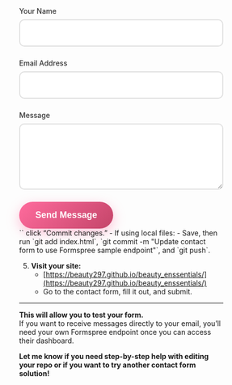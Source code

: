 <form action="https://formspree.io/f/moqkrgwp" method="POST">
    <div class="form-group">
        <label for="name">Your Name</label>
        <input type="text" id="name" name="name" required>
    </div>
    <div class="form-group">
        <label for="email">Email Address</label>
        <input type="email" id="email" name="email" required>
    </div>
    <div class="form-group">
        <label for="message">Message</label>
        <textarea id="message" name="message" rows="5" required></textarea>
    </div>
    <button type="submit" class="cta-button">Send Message</button>
</form>
`` click “Commit changes.”
   - If using local files:  
     - Save, then run `git add index.html`, `git commit -m "Update contact form to use Formspree sample endpoint"`, and `git push`.

5. **Visit your site:**  
   - [https://beauty297.github.io/beauty_enssentials/](https://beauty297.github.io/beauty_enssentials/)
   - Go to the contact form, fill it out, and submit.

---

**This will allow you to test your form.**  
If you want to receive messages directly to your email, you’ll need your own Formspree endpoint once you can access their dashboard.

**Let me know if you need step-by-step help with editing your repo or if you want to try another contact form solution!**
<html lang="en">
<head>
    <meta charset="UTF-8">
    <meta name="viewport" content="width=device-width, initial-scale=1.0">
    <title>Beauty Essentials - Premium Beauty Tools & Pet Care</title>
    <style>
        * {
            margin: 0;
            padding: 0;
            box-sizing: border-box;
        }

        body {
            font-family: 'Arial', sans-serif;
            line-height: 1.6;
            color: #333;
            background: linear-gradient(135deg, #ffeef7 0%, #f8e8ff 100%);
        }

        .container {
            max-width: 1200px;
            margin: 0 auto;
            padding: 0 20px;
        }

        /* Header */
        header {
            background: linear-gradient(135deg, #ff6b9d 0%, #c44569 100%);
            color: white;
            padding: 1rem 0;
            box-shadow: 0 4px 20px rgba(255, 107, 157, 0.3);
            position: sticky;
            top: 0;
            z-index: 100;
        }

        .header-content {
            display: flex;
            justify-content: space-between;
            align-items: center;
            flex-wrap: wrap;
        }

        .logo {
            font-size: 2rem;
            font-weight: bold;
            text-decoration: none;
            color: white;
            text-shadow: 2px 2px 4px rgba(0,0,0,0.3);
        }

        nav ul {
            list-style: none;
            display: flex;
            gap: 2rem;
        }

        nav a {
            color: white;
            text-decoration: none;
            font-weight: 500;
            transition: all 0.3s ease;
            padding: 0.5rem 1rem;
            border-radius: 25px;
        }

        nav a:hover {
            background: rgba(255,255,255,0.2);
            transform: translateY(-2px);
        }

        /* Hero Section */
        .hero {
            background: linear-gradient(135deg, #667eea 0%, #764ba2 100%);
            color: white;
            padding: 5rem 0;
            text-align: center;
            position: relative;
            overflow: hidden;
        }

        .hero::before {
            content: '';
            position: absolute;
            top: 0;
            left: 0;
            right: 0;
            bottom: 0;
            background: url('data:image/svg+xml,<svg xmlns="http://www.w3.org/2000/svg" viewBox="0 0 100 100"><circle cx="20" cy="20" r="2" fill="rgba(255,255,255,0.1)"/><circle cx="80" cy="80" r="2" fill="rgba(255,255,255,0.1)"/><circle cx="40" cy="60" r="1" fill="rgba(255,255,255,0.1)"/></svg>');
            animation: float 20s infinite linear;
        }

        @keyframes float {
            0% { transform: translateY(0) rotate(0deg); }
            100% { transform: translateY(-100px) rotate(360deg); }
        }

        .hero-content {
            position: relative;
            z-index: 2;
        }

        .hero h1 {
            font-size: 3.5rem;
            margin-bottom: 1rem;
            text-shadow: 2px 2px 4px rgba(0,0,0,0.3);
        }

        .hero p {
            font-size: 1.3rem;
            margin-bottom: 2rem;
            opacity: 0.9;
        }

        .cta-button {
            background: linear-gradient(135deg, #ff6b9d 0%, #c44569 100%);
            color: white;
            padding: 1rem 2rem;
            border: none;
            border-radius: 50px;
            font-size: 1.1rem;
            font-weight: bold;
            cursor: pointer;
            transition: all 0.3s ease;
            text-decoration: none;
            display: inline-block;
            box-shadow: 0 8px 25px rgba(255, 107, 157, 0.4);
        }

        .cta-button:hover {
            transform: translateY(-3px);
            box-shadow: 0 12px 35px rgba(255, 107, 157, 0.6);
        }

        /* Featured Products */
        .featured-products {
            padding: 5rem 0;
            background: white;
        }

        .section-title {
            text-align: center;
            font-size: 2.5rem;
            margin-bottom: 3rem;
            color: #333;
            position: relative;
        }

        .section-title::after {
            content: '';
            display: block;
            width: 100px;
            height: 4px;
            background: linear-gradient(135deg, #ff6b9d 0%, #c44569 100%);
            margin: 1rem auto;
            border-radius: 2px;
        }

        .products-grid {
            display: grid;
            grid-template-columns: repeat(auto-fit, minmax(280px, 1fr));
            gap: 2rem;
        }

        .product-card {
            background: white;
            border-radius: 20px;
            padding: 2rem;
            text-align: center;
            box-shadow: 0 10px 30px rgba(0,0,0,0.1);
            transition: all 0.3s ease;
            border: 1px solid #f0f0f0;
            position: relative;
            overflow: hidden;
        }

        .product-card::before {
            content: '';
            position: absolute;
            top: 0;
            left: -100%;
            width: 100%;
            height: 100%;
            background: linear-gradient(90deg, transparent, rgba(255,255,255,0.4), transparent);
            transition: all 0.5s ease;
        }

        .product-card:hover::before {
            left: 100%;
        }

        .product-card:hover {
            transform: translateY(-10px);
            box-shadow: 0 20px 40px rgba(0,0,0,0.15);
        }

        .product-icon {
            font-size: 3rem;
            margin-bottom: 1rem;
            display: block;
        }

        .product-card h3 {
            font-size: 1.5rem;
            margin-bottom: 1rem;
            color: #333;
        }

        .product-card p {
            color: #666;
            margin-bottom: 1.5rem;
        }

        .price {
            font-size: 1.5rem;
            font-weight: bold;
            color: #ff6b9d;
            margin-bottom: 1rem;
        }

        .buy-button {
            background: linear-gradient(135deg, #667eea 0%, #764ba2 100%);
            color: white;
            padding: 0.8rem 1.5rem;
            border: none;
            border-radius: 25px;
            cursor: pointer;
            transition: all 0.3s ease;
            font-weight: 500;
        }

        .buy-button:hover {
            transform: scale(1.05);
            box-shadow: 0 5px 15px rgba(102, 126, 234, 0.4);
        }

        /* About Section */
        .about {
            padding: 5rem 0;
            background: linear-gradient(135deg, #ffeef7 0%, #f8e8ff 100%);
        }

        .about-content {
            display: grid;
            grid-template-columns: 1fr 1fr;
            gap: 3rem;
            align-items: center;
        }

        .about-text h2 {
            font-size: 2.5rem;
            margin-bottom: 2rem;
            color: #333;
        }

        .about-text p {
            font-size: 1.1rem;
            color: #666;
            margin-bottom: 1.5rem;
        }

        .about-features {
            list-style: none;
        }

        .about-features li {
            padding: 0.5rem 0;
            color: #555;
            position: relative;
            padding-left: 2rem;
        }

        .about-features li::before {
            content: '✨';
            position: absolute;
            left: 0;
            color: #ff6b9d;
        }

        .about-image {
            background: linear-gradient(135deg, #ff6b9d 0%, #c44569 100%);
            border-radius: 20px;
            height: 400px;
            display: flex;
            align-items: center;
            justify-content: center;
            color: white;
            font-size: 4rem;
            box-shadow: 0 20px 40px rgba(255, 107, 157, 0.3);
        }

        /* Contact Section */
        .contact {
            padding: 5rem 0;
            background: white;
        }

        .contact-content {
            display: grid;
            grid-template-columns: 1fr 1fr;
            gap: 3rem;
        }

        .contact-form {
            background: #f9f9f9;
            padding: 2rem;
            border-radius: 20px;
            box-shadow: 0 10px 30px rgba(0,0,0,0.1);
        }

        .form-group {
            margin-bottom: 1.5rem;
        }

        .form-group label {
            display: block;
            margin-bottom: 0.5rem;
            color: #333;
            font-weight: 500;
        }

        .form-group input,
        .form-group textarea {
            width: 100%;
            padding: 1rem;
            border: 2px solid #e0e0e0;
            border-radius: 10px;
            font-size: 1rem;
            transition: all 0.3s ease;
        }

        .form-group input:focus,
        .form-group textarea:focus {
            outline: none;
            border-color: #ff6b9d;
            box-shadow: 0 0 0 3px rgba(255, 107, 157, 0.1);
        }

        .contact-info h3 {
            margin-bottom: 2rem;
            color: #333;
            font-size: 1.8rem;
        }

        .contact-item {
            display: flex;
            align-items: center;
            margin-bottom: 1.5rem;
            padding: 1rem;
            background: #f9f9f9;
            border-radius: 10px;
        }

        .contact-item-icon {
            font-size: 1.5rem;
            margin-right: 1rem;
            color: #ff6b9d;
        }

        /* Footer */
        footer {
            background: linear-gradient(135deg, #2c3e50 0%, #34495e 100%);
            color: white;
            text-align: center;
            padding: 3rem 0;
        }

        .footer-content {
            display: grid;
            grid-template-columns: repeat(auto-fit, minmax(250px, 1fr));
            gap: 2rem;
            margin-bottom: 2rem;
        }

        .footer-section h3 {
            margin-bottom: 1rem;
            color: #ff6b9d;
        }

        .footer-section p,
        .footer-section a {
            color: #bdc3c7;
            text-decoration: none;
            line-height: 1.8;
        }

        .footer-section a:hover {
            color: #ff6b9d;
        }

        .social-links {
            display: flex;
            justify-content: center;
            gap: 1rem;
            margin-top: 2rem;
        }

        .social-links a {
            display: inline-block;
            width: 50px;
            height: 50px;
            background: #ff6b9d;
            border-radius: 50%;
            text-align: center;
            line-height: 50px;
            color: white;
            font-size: 1.5rem;
            transition: all 0.3s ease;
        }

        .social-links a:hover {
            transform: translateY(-3px);
            background: #c44569;
        }

        /* Responsive Design */
        @media (max-width: 768px) {
            .header-content {
                flex-direction: column;
                gap: 1rem;
            }

            nav ul {
                flex-direction: column;
                gap: 1rem;
                text-align: center;
            }

            .hero h1 {
                font-size: 2.5rem;
            }

            .about-content,
            .contact-content {
                grid-template-columns: 1fr;
            }

            .products-grid {
                grid-template-columns: 1fr;
            }
        }

        /* Animations */
        @keyframes fadeInUp {
            from {
                opacity: 0;
                transform: translateY(30px);
            }
            to {
                opacity: 1;
                transform: translateY(0);
            }
        }

        .product-card {
            animation: fadeInUp 0.6s ease-out;
        }

        .product-card:nth-child(2) {
            animation-delay: 0.2s;
        }

        .product-card:nth-child(3) {
            animation-delay: 0.4s;
        }
    </style>
</head>
<body>
    <header>
        <div class="container">
            <div class="header-content">
                <a href="#" class="logo">✨ Beauty Essentials</a>
                <nav>
                    <ul>
                        <li><a href="#home">Home</a></li>
                        <li><a href="#products">Products</a></li>
                        <li><a href="#about">About</a></li>
                        <li><a href="#contact">Contact</a></li>
                    </ul>
                </nav>
            </div>
        </div>
    </header>

    <section id="home" class="hero">
        <div class="container">
            <div class="hero-content">
                <h1>Premium Beauty Tools & Pet Care</h1>
                <p>Professional beauty devices and pet care essentials for modern lifestyle</p>
                <a href="#products" class="cta-button">Shop Now</a>
            </div>
        </div>
    </section>

    <section id="products" class="featured-products">
        <div class="container">
            <h2 class="section-title">Featured Products</h2>
            <div class="products-grid">
                <div class="product-card">
                    <span class="product-icon">🖤</span>
                    <h3>Black Head Remover</h3>
                    <p>Professional electric blackhead remover with multiple suction levels for deep pore cleaning.</p>
                    <div class="price">$45.99</div>
                    <button class="buy-button">Add to Cart</button>
                </div>
                <div class="product-card">
                    <span class="product-icon">✂️</span>
                    <h3>Rechargeable Eyebrow Trimmer</h3>
                    <p>Precision eyebrow trimmer with LED light and multiple attachments for perfect brow shaping.</p>
                    <div class="price">$29.99</div>
                    <button class="buy-button">Add to Cart</button>
                </div>
                <div class="product-card">
                    <span class="product-icon">🧽</span>
                    <h3>Electric Silicone Facial Brush</h3>
                    <p>Waterproof sonic facial cleaning brush with gentle silicone bristles for deep cleansing.</p>
                    <div class="price">$39.99</div>
                    <button class="buy-button">Add to Cart</button>
                </div>
                <div class="product-card">
                    <span class="product-icon">🐕</span>
                    <h3>Dog Cooling Mat</h3>
                    <p>Self-cooling gel mat keeps your pet comfortable during hot weather. No electricity needed.</p>
                    <div class="price">$25.99</div>
                    <button class="buy-button">Add to Cart</button>
                </div>
                <div class="product-card">
                    <span class="product-icon">🐾</span>
                    <h3>Paws Cleaning Kit</h3>
                    <p>Trending portable paw cleaner cup with soft silicone bristles for muddy paws cleanup.</p>
                    <div class="price">$19.99</div>
                    <button class="buy-button">Add to Cart</button>
                </div>
            </div>
        </div>
    </section>

    <section id="about" class="about">
        <div class="container">
            <div class="about-content">
                <div class="about-text">
                    <h2>About Beauty Essentials</h2>
                    <p>We specialize in premium beauty tools and pet care products that make your daily routine easier and more effective.</p>
                    <p>Our carefully selected collection features professional-grade beauty devices and innovative pet care solutions for the modern lifestyle.</p>
                    <ul class="about-features">
                        <li>Professional beauty tools</li>
                        <li>Innovative pet care products</li>
                        <li>Fast and reliable shipping</li>
                        <li>Multiple secure payment options</li>
                        <li>Quality guarantee</li>
                        <li>Expert customer support</li>
                    </ul>
                </div>
                <div class="about-image">
                    🛠️
                </div>
            </div>
        </div>
    </section>

    <section id="contact" class="contact">
        <div class="container">
            <h2 class="section-title">Get In Touch</h2>
            <div class="contact-content">
                <div class="contact-form">
                    <form>
                        <div class="form-group">
                            <label for="name">Your Name</label>
                            <input type="text" id="name" name="name" required>
                        </div>
                        <div class="form-group">
                            <label for="email">Email Address</label>
                            <input type="email" id="email" name="email" required>
                        </div>
                        <div class="form-group">
                            <label for="message">Message</label>
                            <textarea id="message" name="message" rows="5" required></textarea>
                        </div>
                        <button type="submit" class="cta-button">Send Message</button>
                    </form>
                </div>
                <div class="contact-info">
                    <h3>Contact Information</h3>
                    <div class="contact-item">
                        <span class="contact-item-icon">📍</span>
                        <div>
                            <strong>Address</strong><br>
                            Lusaka, Zambia
                        </div>
                    </div>
                    <div class="contact-item">
                        <span class="contact-item-icon">📞</span>
                        <div>
                            <strong>Phone/WhatsApp</strong><br>
                            +260770969119
                        </div>
                    </div>
                    <div class="contact-item">
                        <span class="contact-item-icon">✉️</span>
                        <div>
                            <strong>Email</strong><br>
                            felixmwanza2024@gmail.com
                        </div>
                    </div>
                    <div class="contact-item">
                        <span class="contact-item-icon">💳</span>
                        <div>
                            <strong>Payment Methods</strong><br>
                            Payoneer • Bank Transfer • Mobile Money
                        </div>
                    </div>
                </div>
            </div>
        </div>
    </section>

    <footer>
        <div class="container">
            <div class="footer-content">
                <div class="footer-section">
                    <h3>Beauty Essentials</h3>
                    <p>Your trusted source for professional beauty tools and innovative pet care products. Quality and customer satisfaction guaranteed.</p>
                </div>
                <div class="footer-section">
                    <h3>Quick Links</h3>
                    <p><a href="#home">Home</a></p>
                    <p><a href="#products">Products</a></p>
                    <p><a href="#about">About Us</a></p>
                    <p><a href="#contact">Contact</a></p>
                </div>
                <div class="footer-section">
                    <h3>Customer Service</h3>
                    <p><a href="#">Shipping Info</a></p>
                    <p><a href="#">Returns</a></p>
                    <p><a href="#">Size Guide</a></p>
                    <p><a href="#">FAQ</a></p>
                </div>
            </div>
            <div class="social-links">
                <a href="#">📘</a>
                <a href="#">📸</a>
                <a href="#">🐦</a>
                <a href="#">📌</a>
            </div>
            <p>&copy; 2025 Beauty Essentials. All rights reserved.</p>
        </div>
    </footer>

    <script>
        // Smooth
